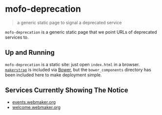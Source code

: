 # mofo-deprecation
> a generic static page to signal a deprecated service

`mofo-deprecation` is a generic static page that we point URLs
of deprecated services to. 

## Up and Running

`mofo-deprecation` is a static site: just open `index.html` in a browser. 
[`makerstrap`](https://github.com/mozilla/makerstrap) is included
via [Bower](http://bower.io/), but the `bower_components` directory
has been included here to make deployment simple.

## Services Currently Showing The Notice
* [events.webmaker.org](https://events.webmaker.org)
* [welcome.webmaker.org](https://welcome.webmaker.org)
